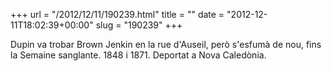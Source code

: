 +++
url = "/2012/12/11/190239.html"
title = ""
date = "2012-12-11T18:02:39+00:00"
slug = "190239"
+++

<p>Dupin va trobar Brown Jenkin en la rue d'Auseil, però s'esfumà de nou, fins la Semaine sanglante. 1848 i 1871. Deportat a Nova Caledònia.</p>
